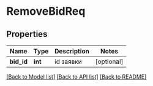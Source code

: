 # RemoveBidReq

## Properties
Name | Type | Description | Notes
------------ | ------------- | ------------- | -------------
**bid_id** | **int** | id заявки | [optional] 

[[Back to Model list]](../README.md#documentation-for-models) [[Back to API list]](../README.md#documentation-for-api-endpoints) [[Back to README]](../README.md)


